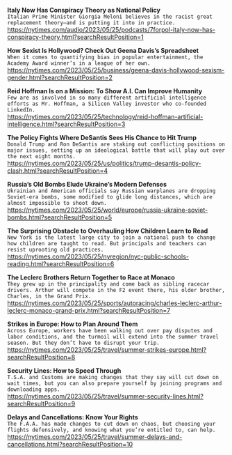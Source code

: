 **Italy Now Has Conspiracy Theory as National Policy**\
`Italian Prime Minister Giorgia Meloni believes in the racist great replacement theory—and is putting it into in practice.`\
https://nytimes.com/audio/2023/05/25/podcasts/7forpol-italy-now-has-conspiracy-theory.html?searchResultPosition=1

**How Sexist Is Hollywood? Check Out Geena Davis’s Spreadsheet**\
`When it comes to quantifying bias in popular entertainment, the Academy Award winner’s in a league of her own.`\
https://nytimes.com/2023/05/25/business/geena-davis-hollywood-sexism-gender.html?searchResultPosition=2

**Reid Hoffman Is on a Mission: To Show A.I. Can Improve Humanity**\
`Few are as involved in so many different artificial intelligence efforts as Mr. Hoffman, a Silicon Valley investor who co-founded LinkedIn.`\
https://nytimes.com/2023/05/25/technology/reid-hoffman-artificial-intelligence.html?searchResultPosition=3

**The Policy Fights Where DeSantis Sees His Chance to Hit Trump**\
`Donald Trump and Ron DeSantis are staking out conflicting positions on major issues, setting up an ideological battle that will play out over the next eight months.`\
https://nytimes.com/2023/05/25/us/politics/trump-desantis-policy-clash.html?searchResultPosition=4

**Russia’s Old Bombs Elude Ukraine’s Modern Defenses**\
`Ukrainian and American officials say Russian warplanes are dropping Soviet-era bombs, some modified to glide long distances, which are almost impossible to shoot down.`\
https://nytimes.com/2023/05/25/world/europe/russia-ukraine-soviet-bombs.html?searchResultPosition=5

**The Surprising Obstacle to Overhauling How Children Learn to Read**\
`New York is the latest large city to join a national push to change how children are taught to read. But principals and teachers can resist uprooting old practices.`\
https://nytimes.com/2023/05/25/nyregion/nyc-public-schools-reading.html?searchResultPosition=6

**The Leclerc Brothers Return Together to Race at Monaco**\
`They grew up in the principality and come back as sibling racecar drivers. Arthur will compete in the F2 event there, his older brother, Charles, in the Grand Prix.`\
https://nytimes.com/2023/05/25/sports/autoracing/charles-leclerc-arthur-leclerc-monaco-grand-prix.html?searchResultPosition=7

**Strikes in Europe: How to Plan Around Them**\
`Across Europe, workers have been walking out over pay disputes and labor conditions, and the turmoil will extend into the summer travel season. But they don’t have to disrupt your trip.`\
https://nytimes.com/2023/05/25/travel/summer-strikes-europe.html?searchResultPosition=8

**Security Lines: How to Speed Through**\
`T.S.A. and Customs are making changes that they say will cut down on wait times, but you can also prepare yourself by joining programs and downloading apps.`\
https://nytimes.com/2023/05/25/travel/summer-security-lines.html?searchResultPosition=9

**Delays and Cancellations: Know Your Rights**\
`The F.A.A. has made changes to cut down on chaos, but choosing your flights defensively, and knowing what you’re entitled to, can help.`\
https://nytimes.com/2023/05/25/travel/summer-delays-and-cancellations.html?searchResultPosition=10

